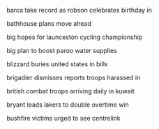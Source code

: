 barca take record as robson celebrates birthday in

bathhouse plans move ahead

big hopes for launceston cycling championship

big plan to boost paroo water supplies

blizzard buries united states in bills

brigadier dismisses reports troops harassed in

british combat troops arriving daily in kuwait

bryant leads lakers to double overtime win

bushfire victims urged to see centrelink

